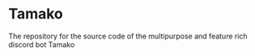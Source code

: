 # Tamako
The repository for the source code of the multipurpose and feature rich discord bot Tamako

